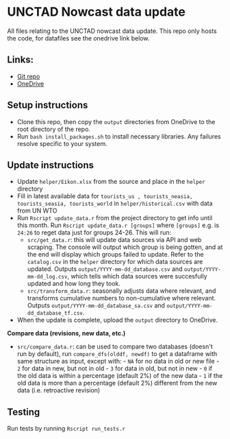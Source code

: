 # UNCTAD Nowcast data update
All files relating to the UNCTAD nowcast data update. This repo only hosts the code, for datafiles see the onedrive link below.

## Links:
- [Git repo](https://github.com/dhopp1-UNCTAD/nowcast_data_update)
- [OneDrive](https://unitednations-my.sharepoint.com/personal/daniel_hopp_un_org/_layouts/15/onedrive.aspx?id=%2Fpersonal%2Fdaniel%5Fhopp%5Fun%5Forg%2FDocuments%2Fnowcasts%2Fnowcast%5Fdata%5Fupdate)

## Setup instructions
- Clone this repo, then copy the `output` directories from OneDrive to the root directory of the repo.
- Run `bash install_packages.sh` to install necessary libraries. Any failures resolve specific to your system.

## Update instructions
- Update `helper/Eikon.xlsx` from the source and place in the `helper` directory
- Fill in latest available data for `tourists_us , tourists_neasia, tourists_seasia, tourists_world` in `helper/historical.csv` with data from UN WTO
- Run `Rscript update_data.r` from the project directory to get info until this month. Run `Rscript update_data.r [groups]` where `[groups]` e.g. is `24:26` to reget data just for groups 24-26. This will run:
	- `src/get_data.r`: this will update data sources via API and web scraping. The console will output which group is being gotten, and at the end will display which groups failed to update. Refer to the `catalog.csv` in the `helper` directory for which data sources are updated. Outputs `output/YYYY-mm-dd_database.csv` and `output/YYYY-mm-dd_log.csv`, which tells which data sources were succesfully updated and how long they took.
	- `src/transform_data.r`: seasonally adjusts data where relevant, and transforms cumulative numbers to non-cumulative where relevant. Outputs `output/YYYY-mm-dd_database_sa.csv` and `output/YYYY-mm-dd_database_tf.csv`.
- When the update is complete, upload the `output` directory to OneDrive.

**Compare data (revisions, new data, etc.)**
- `src/compare_data.r`: can be used to compare two databases (doesn't run by default), run `compare_dfs(olddf, newdf)` to get a dataframe with same structure as input, except with:
                - `NA` for no data in old or new file
                - `2` for data in new, but not in old
                - `3` for data in old, but not in new
                - `0` if the old data is within a percentage (default 2%) of the new data
                - `1` if the old data is more than a percentage (default 2%) different from the new data (i.e. retroactive revision)

## Testing
Run tests by running `Rscript run_tests.r`
